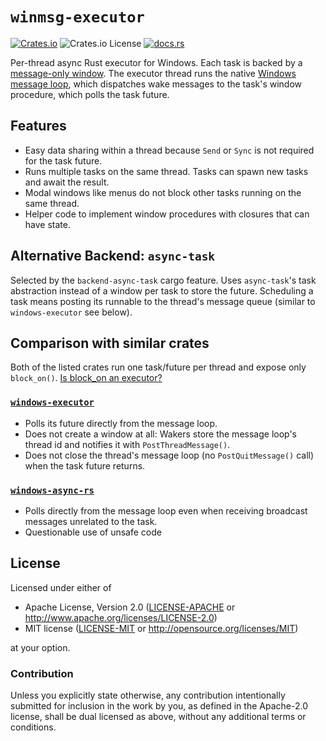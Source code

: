 # `winmsg-executor`

[![Crates.io](https://img.shields.io/crates/v/winmsg-executor)](https://crates.io/crates/winmsg-executor)
![Crates.io License](https://img.shields.io/crates/l/winmsg-executor)
[![docs.rs](https://img.shields.io/docsrs/winmsg-executor)](https://docs.rs/winmsg-executor)

Per-thread async Rust executor for Windows.
Each task is backed by a [message-only window][1].
The executor thread runs the native [Windows message loop][2], which dispatches wake messages to the task's window procedure, which polls the task future.

## Features

- Easy data sharing within a thread because `Send` or `Sync` is not required for the task future.
- Runs multiple tasks on the same thread. Tasks can spawn new tasks and await the result.
- Modal windows like menus do not block other tasks running on the same thread.
- Helper code to implement window procedures with closures that can have state.

## Alternative Backend: `async-task`

Selected by the `backend-async-task` cargo feature.
Uses `async-task`'s task abstraction instead of a window per task to store the future.
Scheduling a task means posting its runnable to the thread's message queue (similar to `windows-executor` see below).

## Comparison with similar crates

Both of the listed crates run one task/future per thread and expose only `block_on()`.
[Is block_on an executor?](https://github.com/rust-lang/async-book/issues/219)

### [`windows-executor`](https://github.com/haileys/windows-executor/)

- Polls its future directly from the message loop.
- Does not create a window at all: Wakers store the message loop's thread id and notifies it with `PostThreadMessage()`.
- Does not close the thread's message loop (no `PostQuitMessage()` call) when the task future returns.

### [`windows-async-rs`](https://github.com/saelay/windows-async-rs/)

- Polls directly from the message loop even when receiving broadcast messages unrelated to the task.
- Questionable use of unsafe code

## License

Licensed under either of

- Apache License, Version 2.0 ([LICENSE-APACHE](LICENSE-APACHE) or <http://www.apache.org/licenses/LICENSE-2.0>)
- MIT license ([LICENSE-MIT](LICENSE-MIT) or <http://opensource.org/licenses/MIT>)

at your option.

### Contribution

Unless you explicitly state otherwise, any contribution intentionally submitted for inclusion in the
work by you, as defined in the Apache-2.0 license, shall be dual licensed as above, without any
additional terms or conditions.

[1]: https://learn.microsoft.com/en-us/windows/win32/winmsg/window-features#message-only-windows
[2]: https://learn.microsoft.com/en-us/windows/win32/winmsg/messages-and-message-queues
